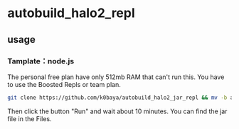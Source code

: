 # autobuild_halo2_repl
## usage
### Tamplate：**node.js**
The personal free plan have only 512mb RAM that can't run this. You have to use the Boosted Repls or team plan.
```bash
git clone https://github.com/k0baya/autobuild_halo2_jar_repl && mv -b autobuild_halo2_jar_repl/* ./ && mv -b autobuild_halo2_jar_repl/.[^.]* ./ && rm -rf *~ && rm -rf autobuild_halo2_jar_repl && rm -rf README.md && rm -rf .git
```
Then click the button "Run" and wait about 10 minutes. You can find the jar file in the Files.
